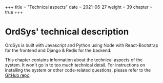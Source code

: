 +++
title = "Technical aspects"
date =  2021-06-27
weight = 39
chapter = true
+++

# OrdSys' technical description


OrdSys is built with Javascript and Python using Node with React-Bootstrap for the frontend and Django & Redis for the backend.

This chapter contains information about the technical aspects of the system. It won't go in to too much technical detail. For instructions on installing the system or other code-related questions, please refer to the [GitHub repo](https://github.com/utnkar/ordsys).
